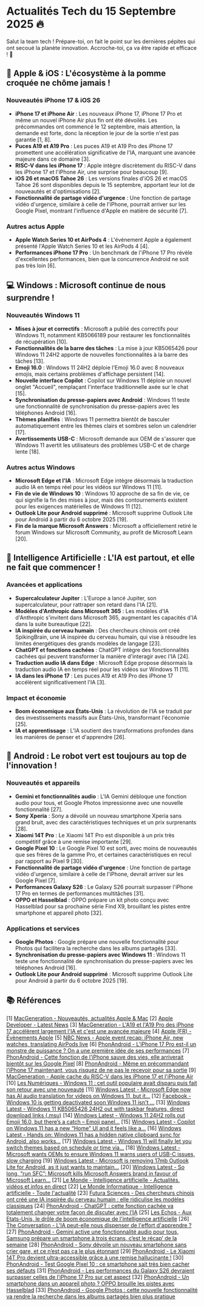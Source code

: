 # Actualités Tech du 15 Septembre 2025 🔥

Salut la team tech ! Prépare-toi, on fait le point sur les dernières pépites qui ont secoué la planète innovation. Accroche-toi, ça va être rapide et efficace ! 🚀




## 🍎 Apple & iOS : L'écosystème à la pomme croquée ne chôme jamais ! 

### Nouveautés iPhone 17 & iOS 26

*   **iPhone 17 et iPhone Air** : Les nouveaux iPhone 17, iPhone 17 Pro et même un nouvel iPhone Air plus fin ont été dévoilés. Les précommandes ont commencé le 12 septembre, mais attention, la demande est forte, donc la réception le jour de la sortie n'est pas garantie [1, 8].
*   **Puces A19 et A19 Pro** : Les puces A19 et A19 Pro des iPhone 17 promettent une accélération significative de l'IA, marquant une avancée majeure dans ce domaine [3].
*   **RISC-V dans les iPhone 17** : Apple intègre discrètement du RISC-V dans les iPhone 17 et l'iPhone Air, une surprise pour beaucoup [9].
*   **iOS 26 et macOS Tahoe 26** : Les versions finales d'iOS 26 et macOS Tahoe 26 sont disponibles depuis le 15 septembre, apportant leur lot de nouveautés et d'optimisations [2].
*   **Fonctionnalité de partage vidéo d'urgence** : Une fonction de partage vidéo d'urgence, similaire à celle de l'iPhone, pourrait arriver sur les Google Pixel, montrant l'influence d'Apple en matière de sécurité [7].

### Autres actus Apple

*   **Apple Watch Series 10 et AirPods 4** : L'événement Apple a également présenté l'Apple Watch Series 10 et les AirPods 4 [4].
*   **Performances iPhone 17 Pro** : Un benchmark de l'iPhone 17 Pro révèle d'excellentes performances, bien que la concurrence Android ne soit pas très loin [6].




## 💻 Windows : Microsoft continue de nous surprendre ! 

### Nouveautés Windows 11

*   **Mises à jour et correctifs** : Microsoft a publié des correctifs pour Windows 11, notamment KB5066189 pour restaurer les fonctionnalités de récupération [10].
*   **Fonctionnalités de la barre des tâches** : La mise à jour KB5065426 pour Windows 11 24H2 apporte de nouvelles fonctionnalités à la barre des tâches [13].
*   **Emoji 16.0** : Windows 11 24H2 déploie l'Emoji 16.0 avec 8 nouveaux emojis, mais certains problèmes d'affichage persistent [14].
*   **Nouvelle interface Copilot** : Copilot sur Windows 11 déploie un nouvel onglet "Accueil", remplaçant l'interface traditionnelle axée sur le chat [15].
*   **Synchronisation du presse-papiers avec Android** : Windows 11 teste une fonctionnalité de synchronisation du presse-papiers avec les téléphones Android [16].
*   **Thèmes planifiés** : Windows 11 permettra bientôt de basculer automatiquement entre les thèmes clairs et sombres selon un calendrier [17].
*   **Avertissements USB-C** : Microsoft demande aux OEM de s'assurer que Windows 11 avertit les utilisateurs des problèmes USB-C et de charge lente [18].

### Autres actus Windows

*   **Microsoft Edge et l'IA** : Microsoft Edge intègre désormais la traduction audio IA en temps réel pour les vidéos sur Windows 11 [11].
*   **Fin de vie de Windows 10** : Windows 10 approche de sa fin de vie, ce qui signifie la fin des mises à jour, mais des contournements existent pour les exigences matérielles de Windows 11 [12].
*   **Outlook Lite pour Android supprimé** : Microsoft supprime Outlook Lite pour Android à partir du 6 octobre 2025 [19].
*   **Fin de la marque Microsoft Answers** : Microsoft a officiellement retiré le forum Windows sur Microsoft Community, au profit de Microsoft Learn [20].




## 🧠 Intelligence Artificielle : L'IA est partout, et elle ne fait que commencer ! 

### Avancées et applications

*   **Supercalculateur Jupiter** : L'Europe a lancé Jupiter, son supercalculateur, pour rattraper son retard dans l'IA [21].
*   **Modèles d'Anthropic dans Microsoft 365** : Les modèles d'IA d'Anthropic s'invitent dans Microsoft 365, augmentant les capacités d'IA dans la suite bureautique [22].
*   **IA inspirée du cerveau humain** : Des chercheurs chinois ont créé SpikingBrain, une IA inspirée du cerveau humain, qui vise à résoudre les limites énergétiques des grands modèles de langage [23].
*   **ChatGPT et fonctions cachées** : ChatGPT intègre des fonctionnalités cachées qui peuvent transformer la manière d'interagir avec l'IA [24].
*   **Traduction audio IA dans Edge** : Microsoft Edge propose désormais la traduction audio IA en temps réel pour les vidéos sur Windows 11 [11].
*   **IA dans les iPhone 17** : Les puces A19 et A19 Pro des iPhone 17 accélèrent significativement l'IA [3].

### Impact et économie

*   **Boom économique aux États-Unis** : La révolution de l'IA se traduit par des investissements massifs aux États-Unis, transformant l'économie [25].
*   **IA et apprentissage** : L'IA soutient des transformations profondes dans les manières de penser et d'apprendre [26].




## 🤖 Android : Le robot vert est toujours au top de l'innovation ! 

### Nouveautés et appareils

*   **Gemini et fonctionnalités audio** : L'IA Gemini débloque une fonction audio pour tous, et Google Photos impressionne avec une nouvelle fonctionnalité [27].
*   **Sony Xperia** : Sony a dévoilé un nouveau smartphone Xperia sans grand bruit, avec des caractéristiques techniques et un prix surprenants [28].
*   **Xiaomi 14T Pro** : Le Xiaomi 14T Pro est disponible à un prix très compétitif grâce à une remise importante [29].
*   **Google Pixel 10** : Le Google Pixel 10 est sorti, avec moins de nouveautés que ses frères de la gamme Pro, et certaines caractéristiques en recul par rapport au Pixel 9 [30].
*   **Fonctionnalité de partage vidéo d'urgence** : Une fonction de partage vidéo d'urgence, similaire à celle de l'iPhone, devrait arriver sur les Google Pixel [7].
*   **Performances Galaxy S26** : Le Galaxy S26 pourrait surpasser l'iPhone 17 Pro en termes de performances multitâches [31].
*   **OPPO et Hasselblad** : OPPO prépare un kit photo conçu avec Hasselblad pour sa prochaine série Find X9, brouillant les pistes entre smartphone et appareil photo [32].

### Applications et services

*   **Google Photos** : Google prépare une nouvelle fonctionnalité pour Photos qui facilitera la recherche dans les albums partagés [33].
*   **Synchronisation du presse-papiers avec Windows 11** : Windows 11 teste une fonctionnalité de synchronisation du presse-papiers avec les téléphones Android [16].
*   **Outlook Lite pour Android supprimé** : Microsoft supprime Outlook Lite pour Android à partir du 6 octobre 2025 [19].




## 📚 Références

[1] [MacGeneration - Nouveautés, actualités Apple & Mac](https://www.macg.co/)
[2] [Apple Developer - Latest News](https://developer.apple.com/news/)
[3] [MacGeneration - L'A19 et l'A19 Pro des iPhone 17 accélèrent largement l'IA et c'est une avancée majeure](https://www.macg.co/news/13-09-2025/l-a19-et-l-a19-pro-des-iphone-17-accelerent-largement-l-ia-et-c-est-une-avancee-majeure)
[4] [Apple (FR) - Évènements Apple](https://www.apple.com/fr/apple-events/)
[5] [NBC News - Apple event recap: iPhone Air, new watches, translating AirPods live](https://www.nbcnews.com/tech/innovation/apple-event-recap-iphone-air-new-watches-translating-airpods-live-rcna230031)
[6] [PhonAndroid - L’iPhone 17 Pro est-il un monstre de puissance ? On a une première idée de ses performances](https://www.phonandroid.com/l-iphone-17-pro-est-il-un-monstre-de-puissance-on-a-une-premiere-idee-de-ses-performances.html)
[7] [PhonAndroid - Cette fonction de l’iPhone sauve des vies, elle arriverait bientôt sur les Google Pixel](https://www.phonandroid.com/cette-fonction-de-l-iphone-sauve-des-vies-elle-arriverait-bientot-sur-les-google-pixel.html)
[8] [PhonAndroid - Même en précommandant l’iPhone 17 maintenant, vous risquez de ne pas le recevoir pour sa sortie](https://www.phonandroid.com/meme-en-precommandant-l-iphone-17-maintenant-vous-risquez-de-ne-pas-le-recevoir-pour-sa-sortie.html)
[9] [MacGeneration - Apple cache du RISC-V dans les iPhone 17 et l'iPhone Air](https://www.macg.co/news/12-09-2025/apple-cache-du-risc-v-dans-les-iphone-17-et-l-iphone-air)
[10] [Les Numériques - Windows 11 : cet outil populaire avait disparu puis fait son retour avec une nouveauté](https://www.lesnumeriques.com/ordinateur-de-bureau/windows-11-cet-outil-populaire-avait-disparu-puis-fait-son-retour-avec-une-nouveaute-n242384.html)
[11] [Windows Latest - Microsoft Edge now has AI audio translation for videos on Windows 11, but it...](https://www.windowslatest.com/2025/09/12/microsoft-edge-now-has-ai-audio-translation-for-videos-on-windows-11-but-it/)
[12] [Facebook - Windows 10 is getting deactivated soon Windows 11 isn't ...](https://www.facebook.com/groups/928353217925004/posts/2055091491917832/)
[13] [Windows Latest - Windows 11 KB5065426 24H2 out with taskbar features, direct download links (.msu)](https://www.windowslatest.com/2025/09/09/windows-11-kb5065426-24h2-out-with-taskbar-features-direct-download-links-msu/)
[14] [Windows Latest - Windows 11 24H2 rolls out Emoji 16.0, but there’s a catch – Emoji panel...](https://www.windowslatest.com/2025/09/09/windows-11-24h2-rolls-out-emoji-16-0-but-theres-a-catch-emoji-panel/)
[15] [Windows Latest - Copilot on Windows 11 has a new “Home” UI and it feels like a...](https://www.windowslatest.com/2025/09/09/copilot-on-windows-11-has-a-new-home-ui-and-it-feels-like-a/)
[16] [Windows Latest - Hands on: Windows 11 has a hidden native clipboard sync for Android, also works...](https://www.windowslatest.com/2025/09/02/hands-on-windows-11-has-a-hidden-native-clipboard-sync-for-android-also-works/)
[17] [Windows Latest - Windows 11 will finally let you switch themes based on schedule or time via...](https://www.windowslatest.com/2025/09/03/windows-11-will-finally-let-you-switch-themes-based-on-schedule-or-time-via/)
[18] [Windows Latest - Microsoft wants OEMs to ensure Windows 11 warns users of USB-C issues, slow charging](https://www.windowslatest.com/2025/09/03/microsoft-wants-oems-to-ensure-windows-11-warns-users-of-usb-c-issues-slow-charging/)
[19] [Windows Latest - Microsoft is removing 17mb Outlook Lite for Android, as it just wants to maintain...](https://www.windowslatest.com/2025/09/08/microsoft-is-removing-17mb-outlook-lite-for-android-as-it-just-wants-to-maintain/)
[20] [Windows Latest - So long, “run SFC”: Microsoft kills Microsoft Answers brand in favour of Microsoft Learn...](https://www.windowslatest.com/2025/09/04/so-long-run-sfc-microsoft-kills-microsoft-answers-brand-in-favour-of-microsoft-learn/)
[21] [Le Monde - Intelligence artificielle - Actualités, vidéos et infos en direct](https://www.lemonde.fr/intelligence-artificielle/)
[22] [Le Monde Informatique - Intelligence artificielle - Toute l'actualité](https://www.lemondeinformatique.fr/intelligence-artificielle-154.html)
[23] [Futura Sciences - Des chercheurs chinois ont créé une IA inspirée du cerveau humain : elle ridiculise les modèles classiques](https://www.futura-sciences.com/tech/actualites/intelligence-artificielle-chercheurs-chinois-ont-cree-ia-inspiree-cerveau-humain-elle-ridiculise-modeles-classiques-125462/)
[24] [PhonAndroid - ChatGPT : cette fonction cachée va totalement changer votre façon de discuter avec l’IA](https://www.phonandroid.com/chatgpt-cette-fonction-cachee-va-totalement-changer-votre-facon-de-discuter-avec-l-ia.html)
[25] [Les Echos - Aux Etats-Unis, le drôle de boom économique de l'intelligence artificielle](https://www.lesechos.fr/monde/etats-unis/aux-etats-unis-le-drole-de-boom-economique-de-lintelligence-artificielle-2182720)
[26] [The Conversation - L'IA peut-elle nous dispenser de l'effort d'apprendre ?](https://theconversation.com/lia-peut-elle-nous-dispenser-de-leffort-dapprendre-261889)
[27] [PhonAndroid - Gemini active une fonctionnalité audio pour tous, Samsung prépare un smartphone à trois écrans, c’est le récap’ de la semaine](https://www.phonandroid.com/gemini-active-une-fonctionnalite-audio-pour-tous-samsung-prepare-un-smartphone-a-trois-ecrans-c-est-le-recap-de-la-semaine.html)
[28] [PhonAndroid - Sony dévoile un nouveau smartphone sans crier gare, et ce n’est pas ça le plus étonnant](https://www.phonandroid.com/sony-devoile-un-nouveau-smartphone-sans-crier-gare-et-ce-n-est-pas-ca-le-plus-etonnant.html)
[29] [PhonAndroid - Le Xiaomi 14T Pro devient ultra-accessible grâce à une remise hallucinante !](https://www.phonandroid.com/le-xiaomi-14t-pro-devient-ultra-accessible-grace-a-une-remise-hallucinante.html)
[30] [PhonAndroid - Test Google Pixel 10 : ce smartphone sait très bien cacher ses défauts](https://www.phonandroid.com/test-google-pixel-10-ce-smartphone-sait-tres-bien-cacher-ses-defauts.html)
[31] [PhonAndroid - Les performances du Galaxy S26 devraient surpasser celles de l’iPhone 17 Pro sur cet aspect](https://www.phonandroid.com/les-performances-du-galaxy-s26-devraient-surpasser-celles-de-l-iphone-17-pro-sur-cet-aspect.html)
[32] [PhonAndroid - Un smartphone dans un appareil photo ? OPPO brouille les pistes avec Hasselblad](https://www.phonandroid.com/un-smartphone-dans-un-appareil-photo-oppo-brouille-les-pistes-avec-hasselblad.html)
[33] [PhonAndroid - Google Photos : cette nouvelle fonctionnalité va rendre la recherche dans les albums partagés bien plus pratique](https://www.phonandroid.com/google-photos-cette-nouvelle-fonctionnalite-va-rendre-la-recherche-dans-les-albums-partages-bien-plus-pratique.html)


